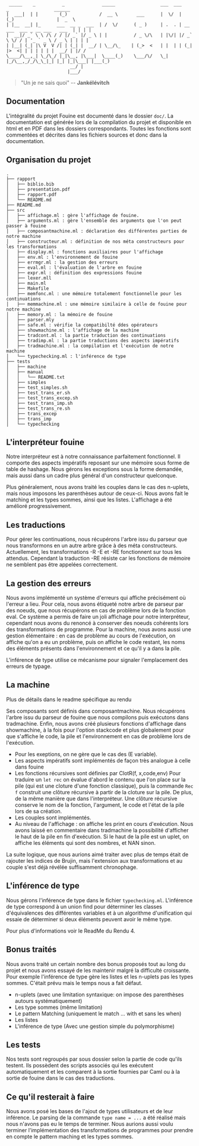```
 _____    _          _              _____                 ___  ___           _                 ______
|  ___|  | |        (_)            /  __ \       ___      |  \/  |          (_)                |  _  \
| |__  __| |_      ___  __ _  ___  | /  \/      ( _ )     | .  . | __ ___  ___ _ __ ___   ___  | | | |
|  __|/ _` \ \ /\ / / |/ _` |/ _ \ | |          / _ \/\   | |\/| |/ _` \ \/ / | '_ ` _ \ / _ \ | | | |
| |__| (_| |\ V  V /| | (_| |  __/ | \__/\_    | (_>  <   | |  | | (_| |>  <| | | | | | |  __/ | |/ /
\____/\__,_| \_/\_/ |_|\__, |\___|  \____(_)    \___/\/   \_|  |_/\__,_/_/\_\_|_| |_| |_|\___| |___(_)
                        __/ |
                       |___/
```


> "Un je ne sais quoi" -- __Jankélévitch__

## Documentation

L'intégralité du projet Fouine est documenté dans le dossier `doc/`. La documentation est générée lors de la compilation du projet et disponible en html et en PDF dans les dossiers correspondants. Toutes les fonctions sont commentées et décrites dans les fichiers sources et donc dans la documentation.

## Organisation du projet
```
.
├── rapport
│   ├── biblio.bib
│   ├── presentation.pdf
│   ├── rapport.pdf
│   └── README.md
├── README.md
├── src
│   ├── affichage.ml : gère l'affichage de fouine.
│   ├── arguments.ml : gère l'ensemble des arguments que l'on peut passer à fouine
│   ├── composantmachine.ml : déclaration des différentes parties de notre machine
│   ├── constructeur.ml : définition de nos méta constructeurs pour les transformations
│   ├── display.ml : fonctions auxiliaires pour l'affichage
│   ├── env.ml : l'environnement de fouine
│   ├── errmgr.ml : la gestion des erreurs
│   ├── eval.ml : l'évaluation de l'arbre en fouine
│   ├── expr.ml : définition des expressions fouine
│   ├── lexer.mll
│   ├── main.ml
│   ├── Makefile
│   ├── memfonc.ml : une mémoire totalement fonctionnelle pour les continuations
│   ├── memmachine.ml : une mémoire similaire à celle de fouine pour notre machine
│   ├── memory.ml : la mémoire de fouine
│   ├── parser.mly
│   ├── safe.ml : vérifie la compatibilté ddes opérateurs
│   ├── showmachine.ml : l'affichage de la machine
│   ├── tradcont.ml : la partie traduction des continuations
│   ├── tradimp.ml : la partie traductions des aspects impératifs
│   ├── tradmachine.ml : la compilation et l'exécution de notre machine
│   └── typechecking.ml : l'inférence de type
├── tests
│   ├── machine
│   ├── manual
│   │   └── README.txt
│   ├── simples
│   ├── test_simples.sh
│   ├── test_trans_er.sh
│   ├── test_trans_excep.sh
│   ├── test_trans_imp.sh
│   ├── test_trans_re.sh
│   ├── trans_excep
│   ├── trans_imp
│   └── typechecking
```
## L'interpréteur fouine

Notre interpréteur est à notre connaissance parfaitement fonctionnel. Il comporte des aspects impératifs reposant sur une mémoire sous forme de table de hashage. Nous gérons les exceptions sous la forme demandée, mais aussi dans un cadre plus général d'un constructeur quelconque.

Plus généralement, nous avons traité les couples dans le cas des n-uplets, mais nous imposons les parenthèses autour de ceux-ci. Nous avons fait le matching et les types sommes, ainsi que les listes. L'affichage a été amélioré progressivement.

## Les traductions

Pour gérer les continuations, nous récupérons l'arbre issu du parseur que nous transformons en un autre arbre grâce à des méta constructeurs. Actuellement, les transformations -R -E et -RE fonctionnent sur tous les attendus. Cependant la traduction -RE résiste car les fonctions de mémoire ne semblent pas être appelées correctement.

## La gestion des erreurs

Nous avons implémenté un système d'erreurs qui affiche précisément où l'erreur a lieu. Pour cela, nous avons étiqueté notre arbre de parseur par des noeuds, que nous récupérons en cas de problème lors de la fonction eval. Ce système a permis de faire un joli affichage pour notre interpréteur, cependant nous avons du renoncé à conserver des noeuds cohérents lors des transformations de programme.
Pour la machine, nous avons aussi une gestion élémentaire : en cas de problème au cours de l'exécution, on affiche qu'on a eu un problème, puis on affiche le code restant, les noms des éléments présents dans l'environnement et ce qu'il y a dans la pile.

L'inférence de type utilise ce mécanisme pour signaler l'emplacement des erreurs de typage.

## La machine

Plus de détails dans le readme spécifique au rendu

Ses composants sont définis dans composantmachine. Nous récupérons l'arbre issu du parseur de fouine que nous compilons puis exécutons dans tradmachine. Enfin, nous avons créé plusieurs fonctions d'affichage dans showmachine, à la fois pour l'option stackcode et plus globalement pour que s'affiche le code, la pile et l'environnement en cas de problème lors de l'exécution.

- Pour les exeptions, on ne gère que le cas des (E variable).
- Les aspects impératifs sont implémentés de façon très analogue à celle dans fouine
- Les fonctions récursives sont définies par ClotR(f, x,code,env) Pour traduire un `let rec` on évalue d'abord le contenu que l'on place sur la pile (qui est une cloture d'une fonction classique), puis la commande `Rec f` construit une clôture récursive à partir de la cloture sur la pile. De plus, de la même manière que dans l'interpréteur. Une clôture récursive conserve le nom de la fonction, l'argument, le code et l'état de la pile lors de sa création.
- Les couples sont implémentés.
- Au niveau de l'affichage : on affiche les print en cours d'exécution. Nous avons laissé en commentaire dans tradmachine la possibilité d'afficher le haut de la pile en fin d'exécution. Si le haut de la pile est un uplet, on affiche les éléments qui sont des nombres, et NAN sinon.

La suite logique, que nous aurions aimé traiter avec plus de temps était de rajouter les indices de Brujin, mais l'extension aux transformations et au couple s'est déjà révélée suffisamment chronophage.

## L'inférence de type
Nous gérons l'inférence de type dans le fichier `typechecking.ml`. L'inférence de type correspond à un union find pour déterminer les classes d'équivalences des différentes variables et à un algorithme d'unification qui essaie de déterminer si deux éléments peuvent avoir le même type.

Pour plus d'informations voir le ReadMe du Rendu 4.

## Bonus traités

Nous avons traité un certain nombre des bonus proposés tout au long du projet et nous avons essayé de les maintenir malgré la difficulté croissante. Pour exemple l'inférence de type gère les listes et les n-uplets pas les types sommes. C'était prévu mais le temps nous a fait défaut.

* n-uplets (avec une limitation syntaxique: on impose des parenthèses autours systématiquement)
* Les type sommes (même limitation)
* Le pattern Matching (uniquement le match ... with et sans les when)
* Les listes
* L'inférence de type (Avec une gestion simple du polymorphisme)

## Les tests

Nos tests sont regroupés par sous dossier selon la partie de code qu'ils testent. Ils possèdent des scripts associés qui les exécutent automatiquement et les comparent à la sortie fournies par Caml ou à la sortie de fouine dans le cas des traductions.

## Ce qu'il resterait à faire

Nous avons posé les bases de l'ajout de types utilisateurs et de leur inférence. Le parsing de la commande `type name = ...` a été réalisé mais nous n'avons pas eu le temps de terminer.
Nous aurions aussi voulu terminer l'implémentation des transformations de programmes pour prendre en compte le pattern maching et les types sommes.
